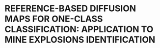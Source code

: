 # REFERENCE-BASED DIFFUSION MAPS FOR ONE-CLASS CLASSIFICATION: APPLICATION TO MINE EXPLOSIONS IDENTIFICATION
